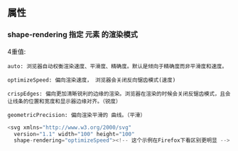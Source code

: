 ## 属性

### shape-rendering  指定 元素<path> 的渲染模式


4重值:
```
auto: 浏览器自动权衡渲染速度、平滑度、精确度。默认是倾向于精确度而非平滑度和速度。

optimizeSpeed: 偏向渲染速度， 浏览器会关闭反向锯齿模式(速度)

crispEdges: 偏向更加清晰锐利的边缘的渲染。浏览器在渲染的时候会关闭反锯齿模式，且会让线条的位置和宽度和显示器边缘对齐。（锐度）

geometricPrecision: 偏向渲染平滑的 曲线。（平滑）

```

```js
<svg xmlns="http://www.w3.org/2000/svg"
  version="1.1" width="100" height="100"
  shape-rendering="optimizeSpeed"><!-- 这个示例在Firefox下看区别更明显 -->
```